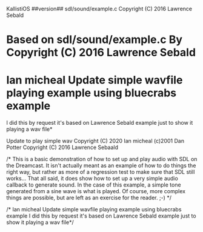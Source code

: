  KallistiOS ##version##
   sdl/sound/example.c
   Copyright (C) 2016 Lawrence Sebald
# Based on sdl/sound/example.c By Copyright (C) 2016 Lawrence Sebald  
#  Ian micheal Update simple wavfile playing example using bluecrabs example 

 I did this by request it's based on Lawrence Sebald example just to show it playing a wav file*

 Update to play simple wav Copyright (C) 2020 Ian micheal
(c)2001 Dan Potter
 Copyright (C) 2016 Lawrence Sebaald

/* This is a basic demonstration of how to set up and play audio with SDL on the
   Dreamcast. It isn't actually meant as an example of how to do things the
   right way, but rather as more of a regression test to make sure that SDL
   still works...
   That all said, it does show how to set up a very simple audio callback to
   generate sound. In the case of this example, a simple tone generated from a
   sine wave is what is played. Of course, more complex things are possible, but
   are left as an exercise for the reader. ;-)
*/

/*  Ian micheal Update simple wavfile playing example using bluecrabs example 
I did this by request it's based on Lawrence Sebald example just to show it playing a wav file*/
